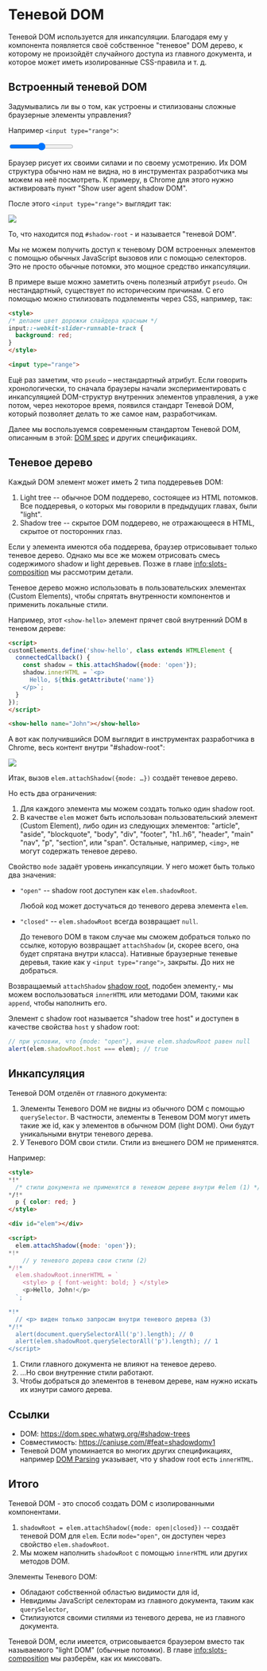 # Теневой DOM

Теневой DOM используется для инкапсуляции. Благодаря ему у компонента появляется своё собственное "теневое" DOM дерево, к которому не произойдёт случайного доступа из главного документа, и которое может иметь изолированные CSS-правила и т. д.

## Встроенный теневой DOM

Задумывались ли вы о том, как устроены и стилизованы сложные браузерные элементы управления?

Например `<input type="range">`:

<p>
<input type="range">
</p>

Браузер рисует их своими силами и по своему усмотрению. Их DOM структура обычно нам не видна, но в инструментах разработчика мы можем на неё посмотреть. К примеру, в Chrome для этого нужно активировать пункт "Show user agent shadow DOM".

После этого `<input type="range">` выглядит так:

![](shadow-dom-range.png)

То, что находится под `#shadow-root` - и называется "теневой DOM".

Мы не можем получить доступ к теневому DOM встроенных элементов с помощью обычных JavaScript вызовов или с помощью селекторов. Это не просто обычные потомки, это мощное средство инкапсуляции.

В примере выше можно заметить очень полезный атрибут `pseudo`. Он нестандартный, существует по историческим причинам. С его помощью можно стилизовать подэлементы через CSS, например, так:

```html run autorun
<style>
/* делаем цвет дорожки слайдера красным */
input::-webkit-slider-runnable-track {
  background: red;
}
</style>

<input type="range">
```

Ещё раз заметим, что `pseudo` – нестандартный атрибут. Если говорить хронологически, то сначала браузеры начали экспериментировать с инкапсуляцией DOM-структур внутренних элементов управления, а уже потом, через некоторое время, появился стандарт Теневой DOM, который позволяет делать то же самое нам, разработчикам.

Далее мы воспользуемся современным стандартом Теневой DOM, описанным в этой: [DOM spec](https://dom.spec.whatwg.org/#shadow-trees) и других спецификациях.

## Теневое дерево

Каждый DOM элемент может иметь 2 типа поддеревьев DOM:

1. Light tree -- обычное DOM поддерево, состоящее из HTML потомков. Все поддеревья, о которых мы говорили в предыдущих главах, были "light".
2. Shadow tree -- скрытое DOM поддерево, не отражающееся в HTML, скрытое от посторонних глаз.

Если у элемента имеются оба поддерева, браузер отрисовывает только теневое дерево. Однако мы все же можем отрисовать смесь содержимого shadow и light деревьев. Позже в главе <info:slots-composition> мы рассмотрим детали.

Теневое дерево можно использовать в пользовательских элементах (Custom Elements), чтобы спрятать внутренности компонентов и применить локальные стили.

Например, этот `<show-hello>` элемент прячет свой внутренний DOM в теневом дереве:

```html run autorun height=60
<script>
customElements.define('show-hello', class extends HTMLElement {
  connectedCallback() {
    const shadow = this.attachShadow({mode: 'open'});
    shadow.innerHTML = `<p>
      Hello, ${this.getAttribute('name')}
    </p>`;
  }  
});
</script>

<show-hello name="John"></show-hello>
```

А вот как получившийся DOM выглядит в инструментах разработчика в Chrome, весь контент внутри "#shadow-root":

![](shadow-dom-say-hello.png)

Итак, вызов `elem.attachShadow({mode: …})` создаёт теневое дерево.

Но есть два ограничения:
1. Для каждого элемента мы можем создать только один shadow root.
2. В качестве `elem` может быть использован пользовательский элемент (Custom Element), либо один из следующих элементов: "article", "aside", "blockquote", "body", "div", "footer", "h1..h6", "header", "main" "nav", "p", "section", или "span". Остальные, например, `<img>`, не могут содержать теневое дерево.

Свойство `mode` задаёт уровень инкапсуляции. У него может быть только два значения:
- `"open"` -- shadow root доступен как `elem.shadowRoot`.

    Любой код может достучаться до теневого дерева элемента `elem`.   
- `"closed"` -- `elem.shadowRoot` всегда возвращает `null`.

    До теневого DOM в таком случае мы сможем добраться только по ссылке, которую возвращает `attachShadow` (и, скорее всего, она будет спрятана внутри класса). Нативные браузерные теневые деревья, такие как у `<input type="range">`, закрыты. До них не добраться.

Возвращаемый `attachShadow` [shadow root](https://dom.spec.whatwg.org/#shadowroot), подобен элементу,- мы можем воспользоваться `innerHTML` или методами DOM, такими как `append`, чтобы наполнить его.

Элемент с shadow root называется "shadow tree host" и доступен в качестве свойства `host` у shadow root:

```js
// при условии, что {mode: "open"}, иначе elem.shadowRoot равен null
alert(elem.shadowRoot.host === elem); // true
```

## Инкапсуляция

Теневой DOM отделён от главного документа:

1. Элементы Теневого DOM не видны из обычного DOM с помощью `querySelector`. В частности, элементы в Теневом DOM могут иметь такие же id, как у элементов в обычном DOM (light DOM). Они будут уникальными внутри теневого дерева.
2. У Теневого DOM свои стили. Стили из внешнего DOM не применятся.

Например:

```html run untrusted height=40
<style>
*!*
  /* стили документа не применятся в теневом дереве внутри #elem (1) */
*/!*
  p { color: red; }
</style>

<div id="elem"></div>

<script>
  elem.attachShadow({mode: 'open'});
*!*
    // у теневого дерева свои стили (2)
*/!*
  elem.shadowRoot.innerHTML = `
    <style> p { font-weight: bold; } </style>
    <p>Hello, John!</p>
  `;

*!*
  // <p> виден только запросам внутри теневого дерева (3)
*/!*
  alert(document.querySelectorAll('p').length); // 0
  alert(elem.shadowRoot.querySelectorAll('p').length); // 1
</script>  
```

1. Стили главного документа не влияют на теневое дерево.
2. ...Но свои внутренние стили работают.
3. Чтобы добраться до элементов в теневом дереве, нам нужно искать их изнутри самого дерева.

## Ссылки

- DOM: <https://dom.spec.whatwg.org/#shadow-trees>
- Совместимость: <https://caniuse.com/#feat=shadowdomv1>
- Теневой DOM упоминается во многих других спецификациях, например [DOM Parsing](https://w3c.github.io/DOM-Parsing/#the-innerhtml-mixin) указывает, что у shadow root есть `innerHTML`.


## Итого

Теневой DOM - это способ создать DOM с изолированными компонентами.

1. `shadowRoot = elem.attachShadow({mode: open|closed})` -- создаёт теневой DOM для `elem`. Если `mode="open"`, он доступен через свойство `elem.shadowRoot`.
2. Мы можем наполнить `shadowRoot` с помощью `innerHTML` или других методов DOM.

Элементы Теневого DOM:
- Обладают собственной областью видимости для id,
- Невидимы JavaScript селекторам из главного документа, таким как `querySelector`,
- Стилизуются своими стилями из теневого дерева, не из главного документа.

Теневой DOM, если имеется, отрисовывается браузером вместо так называемого "light DOM" (обычные потомки). В главе <info:slots-composition> мы разберём, как их миксовать.

